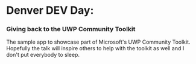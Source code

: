# Denver DEV Day:
### Giving back to the UWP Community Toolkit
The sample app to showcase part of Microsoft's UWP Community Toolkit.
Hopefully the talk will inspire others to help with the toolkit as well and I don't put everybody to sleep.
